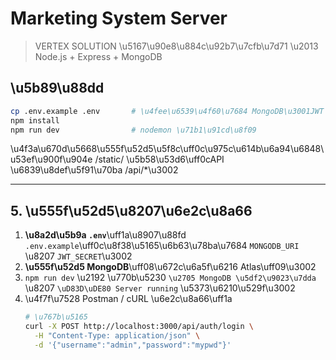 # Marketing System Server

> VERTEX SOLUTION \u5167\u90e8\u884c\u92b7\u7cfb\u7d71 \u2013 Node.js + Express + MongoDB

## \u5b89\u88dd

```bash
cp .env.example .env       # \u4fee\u6539\u4f60\u7684 MongoDB\u3001JWT \u7b49\u8a2d\u5b9a
npm install
npm run dev                # nodemon \u71b1\u91cd\u8f09
```

\u4f3a\u670d\u5668\u555f\u52d5\u5f8c\uff0c\u975c\u614b\u6a94\u6848\u53ef\u900f\u904e /static/<filename> \u5b58\u53d6\uff0cAPI \u6839\u8def\u5f91\u70ba /api/*\u3002

---

## 5. \u555f\u52d5\u8207\u6e2c\u8a66

1. **\u8a2d\u5b9a `.env`**\uff1a\u8907\u88fd `.env.example`\uff0c\u8f38\u5165\u6b63\u78ba\u7684 `MONGODB_URI` \u8207 `JWT_SECRET`\u3002
2. **\u555f\u52d5 MongoDB**\uff08\u672c\u6a5f\u6216 Atlas\uff09\u3002
3. `npm run dev` \u2192 \u770b\u5230 `\u2705 MongoDB \u5df2\u9023\u7dda` \u8207 `\uD83D\uDE80 Server running` \u5373\u6210\u529f\u3002
4. \u4f7f\u7528 Postman / cURL \u6e2c\u8a66\uff1a
   ```bash
   # \u767b\u5165
   curl -X POST http://localhost:3000/api/auth/login \
     -H "Content-Type: application/json" \
     -d '{"username":"admin","password":"mypwd"}'
   ```
